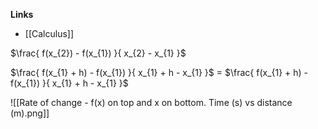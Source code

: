 **Links**
- [[Calculus]] 

$\frac{ f(x_{2}) - f(x_{1}) }{ x_{2} - x_{1} }$

$\frac{ f(x_{1} + h) - f(x_{1}) }{ x_{1} + h - x_{1} }$
= $\frac{ f(x_{1} + h) - f(x_{1}) }{ x_{1} + h - x_{1} }$



![[Rate of change - f(x) on top and x on bottom. Time (s) vs distance (m).png]]

